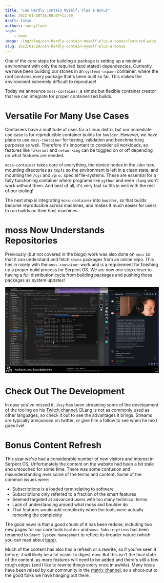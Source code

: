 ```yaml
---
title: "Can Hardly Contain Myself, Plus a Bonus"
date: 2022-01-20T18:08:07+11:00
draft: false
authors: sunnyflunk
tags:
    - news
image: /img/blog/can-hardly-contain-myself-plus-a-bonus/Featured.webp
slug: 2022/01/20/can-hardly-contain-myself-plus-a-bonus
---
```


One of the core steps for building a package is setting up a minimal environment with only the required (and stated)
dependencies. Currently we have been building our stones in an `systemd-nspawn` container, where the root contains every
package that's been built so far. This makes the environment extremely difficult to reproduce!

<!--truncate-->

Today we announce `moss-container`, a simple but flexible container creator that we can integrate for proper
containerized builds.

# Versatile For Many Use Cases

Containers have a multitude of uses for a Linux distro, but our immediate use case is for reproducible container builds
for `boulder`. However, we have plans to use `moss-container` for testing, validation and benchmarking purposes as well.
Therefore it's important to consider all workloads, so features like `fakeroot` and `networking` can be toggled on or
off depending on what features are needed.

`moss-container` takes care of everything, the device nodes in the `/dev` tree, mounting directories as `tmpfs` so the
environment is left in a clean state, and mounting the `/sys` and `/proc` special file-systems. These are essential for
a fully functioning container where programs like `python` and even `clang` won't work without them. And best of all,
it's very fast so fits in well with the rest of our tooling!

The next step is integrating `moss-container` into `boulder`, so that builds become reproducible across machines, and
makes it much easier for users to run builds on their host machines.

# moss Now Understands Repositories

Previously (but not covered in the blogs) work was also done on `moss` so that it can understand and fetch `stone`
packages from an online repo. This ties in nicely with the `moss-container` work and is a requirement for finishing up a
proper build process for Serpent OS. We are now one step closer to having a full distribution cycle from building
packages and pushing those packages as system updates!

![Container with functioning device nodes](/img/blog/can-hardly-contain-myself-plus-a-bonus/Featured.webp)

# Check Out The Development

In case you've missed it, `ikey` has been streaming some of the development of the tooling on his
[Twitch channel](https://www.twitch.tv/ikeydoherty). DLang is not as commonly used as other languages, so check it out
to see the advantages it brings. Streams are typically announced on twitter, or give him a follow to see when he next
goes live!

# Bonus Content Refresh

This year we've had a considerable number of new visitors and interest in Serpent OS. Unfortunately the content on the
website had been a bit stale and untouched for some time. There was some confusion and misunderstanding over some of the
terms and content. Some of the common issues were:

- Subscriptions is a loaded term relating to software
- Subscriptions only referred to a fraction of the smart features
- Seemed targeted at advanced users with too many technical terms
- Lack of understanding around what moss and boulder do
- That features would add complexity when the tools were actually removing the complexity

The good news is that a good chunk of it has been redone, including two new pages for our core tools `boulder` and
`moss`. `Subscriptions` has been renamed to `Smart System Management` to reflect its broader nature (which you can read
about [here](/smart)).

Much of the content has also had a refresh or a rewrite, so if you've seen it before, it will likely be a lot easier to
digest now. But this isn't the final state of the content, as more features will need to be added and there's still a
few rough edges (and I like to rewrite things every once in awhile). Many ideas have been raised by our community in the
[matrix channel](https://matrix.to/#/#serpentos:matrix.org), so a shout-out to the good folks we have hanging out there.
